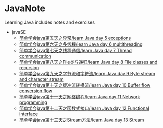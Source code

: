 # JavaNote
Learning Java includes notes and exercises

* javaSE
  * [简单学会java第五天之异常/learn Java day 5 exceptions](./02_javase/02_day05Exception.md)
  * [简单学会java第六天之多线程/learn Java day 6 multithreading](./02_javase/02_day06多线程与同步.md)
  * [简单学会java第七天之线程通信/learn Java day 7 Thread communication](./02_javase/02_day07线程通信与线程池.md)
  * [简单学会java第八天之File类与递归/learn Java day 8 File classes and recursion](./02_javase/02_day08File类与递归.md)
  * [简单学会java第九天之字节流和字符流/learn Java day 9 Byte stream and character stream](./02_javase/02_day09字节流和字符流.md)
  * [简单学会java第十天之缓冲流转换流/learn Java day 10 Buffer flow conversion flow](./02_javase/02_day10缓冲流转换流序列化.md)
  * [简单学会java第十一天之网络编程/learn Java day 11 Network programming](./02_javase/02_day11网络编程.md)
  * [简单学会java第十二天之函数式接口/learn Java day 12 Functional interface](./02_javase/02_day12函数式接口.md)
  * [简单学会java第十三天之Stream方法/learn Java day 13 Stream](./02_javase/02_day13Stream和方法引用.md)
